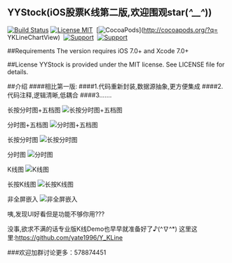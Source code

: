 ## YYStock(iOS股票K线第二版,欢迎围观star(*^__^*))
[![Build Status](https://travis-ci.org/yate1996/YYStock.svg?branch=master)](https://travis-ci.org/yate1996/YYStock)
[![License MIT](https://img.shields.io/badge/license-MIT-green.svg?style=flat)](https://github.com/chenyk0317/YKLineChartView/blob/master/LICENSE)&nbsp;
[![CocoaPods](http://img.shields.io/cocoapods/p/YKLineChartView.svg?style=flat)](http://cocoapods.org/?q= YKLineChartView)&nbsp;
[![Support](https://img.shields.io/badge/support-iOS7.0+-blue.svg?style=flat)](https://www.apple.com/nl/ios/)&nbsp;
[![Support](https://img.shields.io/badge/support-Autolayout-orange.svg?style=flatt)](https://www.apple.com/)&nbsp;

##Requirements
The version requires iOS 7.0+ and Xcode 7.0+

##License
YYStock is provided under the MIT license. See LICENSE file for details.

##介绍
####相比第一版:
####1.代码重新封装,数据源抽象,更方便集成
####2.代码注释,逻辑清晰,低耦合
####3.......

长按分时图+五档图
![长按分时图+五档图](http://images2015.cnblogs.com/blog/784141/201610/784141-20161017233159888-557730348.png)

分时图+五档图
![分时图+五档图](http://images2015.cnblogs.com/blog/784141/201610/784141-20161017233148232-878225916.png)

长按分时图
![长按分时图](http://images2015.cnblogs.com/blog/784141/201610/784141-20161017233121404-1964273658.png)
 

分时图
![分时图](http://images2015.cnblogs.com/blog/784141/201610/784141-20161017233154295-1120327196.png)


K线图
![K线图](http://images2015.cnblogs.com/blog/784141/201610/784141-20161017233130935-1508782795.png)


长按K线图
![长按K线图](http://images2015.cnblogs.com/blog/784141/201610/784141-20161017233206029-111514556.png)


非全屏嵌入
![非全屏嵌入](http://images2015.cnblogs.com/blog/784141/201610/784141-20161017233111295-969151974.png)


咦,发现UI好看但是功能不够你用???

没事,欲求不满的话专业版K线Demo也早早就准备好了♪(^∇^*) 
这里这里:https://github.com/yate1996/Y_KLine

###欢迎加群讨论更多：578874451
